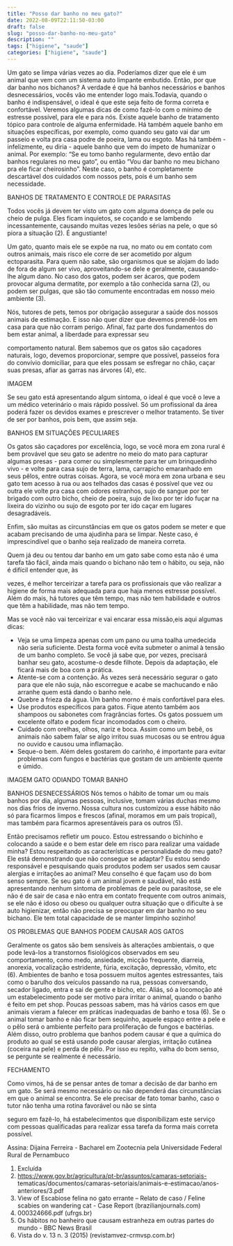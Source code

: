 ```yaml
---
title: "Posso dar banho no meu gato?"
date: 2022-08-09T22:11:50-03:00
draft: false
slug: "posso-dar-banho-no-meu-gato"
description: ""
tags: ["higiene", "saude"]
categories: ["higiene", "saude"]
---
```


Um gato se limpa várias vezes ao dia. Poderíamos dizer que ele é um animal que vem
com um sistema auto limpante embutido. Então, por que dar banho nos bichanos? A verdade
é que há banhos necessários e banhos desnecessários, vocês vão me entender logo
mais.Todavia, quando o banho é indispensável, o ideal é que este seja feito de forma correta e
confortável. Veremos algumas dicas de como fazê-lo com o mínimo de estresse possível,
para ele e para nós.
Existe aquele banho de tratamento tópico para controle de alguma enfermidade. Há
também aquele banho em situações específicas, por exemplo, como quando seu gato vai dar
um passeio e volta pra casa podre de poeira, lama ou esgoto.
Mas há também - infelizmente, eu diria - aquele banho que vem do ímpeto de
humanizar o animal. Por exemplo: “Se eu tomo banho regularmente, devo então dar banhos
regulares no meu gato”, ou então “Vou dar banho no meu bichano pra ele ficar cheirosinho”.
Neste caso, o banho é completamente descartável dos cuidados com nossos pets, pois é um
banho sem necessidade.

BANHOS DE TRATAMENTO E CONTROLE DE PARASITAS

Todos vocês já devem ter visto um gato com alguma doença de pele ou cheio de
pulga. Eles ficam inquietos, se coçando e se lambendo incessantemente, causando muitas
vezes lesões sérias na pele, o que só piora a situação (2). É angustiante!

Um gato, quanto mais ele se expõe na rua, no mato ou em contato com outros
animais, mais risco ele corre de ser acometido por algum ectoparasita. Para quem não sabe,
são organismos que se alojam do lado de fora de algum ser vivo, aproveitando-se dele e
geralmente, causando-lhe algum dano. No caso dos gatos, podem ser ácaros, que podem
provocar alguma dermatite, por exemplo a tão conhecida sarna (2), ou podem ser pulgas, que
são tão comumente encontradas em nosso meio ambiente (3).

Nós, tutores de pets, temos por obrigação assegurar a saúde dos nossos animais de
estimação. E isso não quer dizer que devemos prendê-los em casa para que não corram
perigo. Afinal, faz parte dos fundamentos do bem estar animal, a liberdade para expressar seu

comportamento natural. Bem sabemos que os gatos são caçadores naturais, logo, devemos
proporcionar, sempre que possível, passeios fora do convívio domiciliar, para que eles
possam se esfregar no chão, caçar suas presas, afiar as garras nas árvores (4), etc.

IMAGEM

Se seu gato está apresentando algum sintoma, o ideal é que você o leve a um médico
veterinário o mais rápido possível. Só um profissional da área poderá fazer os devidos
exames e prescrever o melhor tratamento. Se tiver de ser por banhos, pois bem, que assim
seja.

BANHOS EM SITUAÇÕES PECULIARES

Os gatos são caçadores por excelência, logo, se você mora em zona rural é bem
provável que seu gato se adentre no meio do mato para capturar algumas presas - para comer
ou simplesmente para ter um brinquedinho vivo - e volte para casa sujo de terra, lama,
carrapicho emaranhado em seus pêlos, entre outras coisas. Agora, se você mora em zona
urbana e seu gato tem acesso à rua ou aos telhados das casas é possível que vez ou outra ele
volte pra casa com odores estranhos, sujo de sangue por ter brigado com outro bicho, cheio
de poeira, sujo de lixo por ter ido fuçar na lixeira do vizinho ou sujo de esgoto por ter ido
caçar em lugares desagradáveis.

Enfim, são muitas as circunstâncias em que os gatos podem se meter e que acabam
precisando de uma ajudinha para se limpar. Neste caso, é imprescindível que o banho seja
realizado de maneira correta.

Quem já deu ou tentou dar banho em um gato sabe como esta não é uma tarefa tão
fácil, ainda mais quando o bichano não tem o hábito, ou seja, não é difícil entender que, às

vezes, é melhor terceirizar a tarefa para os profissionais que vão realizar a higiene de forma
mais adequada para que haja menos estresse possível. Além do mais, há tutores que têm
tempo, mas não tem habilidade e outros que têm a habilidade, mas não tem tempo.

Mas se você não vai terceirizar e vai encarar essa missão,eis aqui algumas dicas:
- Veja se uma limpeza apenas com um pano ou uma toalha umedecida não seria suficiente.
Desta forma você evita submeter o animal à tensão de um banho completo.
Se você já sabe que, por vezes, precisará banhar seu gato, acostume-o desde filhote. Depois
da adaptação, ele ficará mais de boa com a prática.
- Atente-se com a contenção. Às vezes será necessário segurar o gato para que ele não suja,
não escorregue e acabe se machucando e não arranhe quem está dando o banho nele.
- Quebre a frieza da água. Um banho morno é mais confortável para eles.
- Use produtos específicos para gatos. Fique atento também aos shampoos ou sabonetes com
fragrâncias fortes. Os gatos possuem um excelente olfato e podem ficar incomodados com o
cheiro.
- Cuidado com orelhas, olhos, nariz e boca. Assim como um bebê, os animais não sabem
falar se algo irritou suas mucosas ou se entrou água no ouvido e causou uma inflamação.
- Seque-o bem. Além deles gostarem do carinho, é importante para evitar problemas com
fungos e bactérias que gostam de um ambiente quente e úmido.

IMAGEM GATO ODIANDO TOMAR BANHO

BANHOS DESNECESSÁRIOS
Nós temos o hábito de tomar um ou mais banhos por dia, algumas pessoas, inclusive,
tomam várias duchas mesmo nos dias frios de inverno. Nossa cultura nos customizou a esse
hábito não só para ficarmos limpos e frescos (afinal, moramos em um país tropical), mas
também para ficarmos apresentáveis para os outros (5).

Então precisamos refletir um pouco. Estou estressando o bichinho e colocando a
saúde e o bem estar dele em risco para realizar uma vaidade minha? Estou respeitando as
características e personalidade do meu gato? Ele está demonstrando que não consegue se
adaptar? Eu estou sendo responsável e pesquisando quais produtos podem ser usados sem
causar alergias e irritações ao animal?
Meu conselho é que façam uso do bom senso sempre. Se seu gato é um animal jovem
e saudável, não está apresentando nenhum sintoma de problemas de pele ou parasitose, se ele
não é de sair de casa e não entra em contato frequente com outros animais, se ele não é idoso
ou obeso ou qualquer outra situação que o dificulte à se auto higienizar, então não precisa se
preocupar em dar banho no seu bichano. Ele tem total capacidade de se manter limpinho
sozinho!

OS PROBLEMAS QUE BANHOS PODEM CAUSAR AOS GATOS

Geralmente os gatos são bem sensíveis às alterações ambientais, o que pode levá-los a
transtornos fisiológicos observados em seu comportamento, como medo, ansiedade, micção
frequente, diarreia, anorexia, vocalização estridente, fúria, excitação, depressão, vômito, etc
(6). Ambientes de banho e tosa possuem muitos agentes estressantes, tais como o barulho dos
veículos passando na rua, pessoas conversando, secador ligado, entra e sai de gente e bicho,
etc. Aliás, só a locomoção até um estabelecimento pode ser motivo para irritar o animal,
quando o banho é feito em pet shop.
Poucas pessoas sabem, mas há vários casos em que animais vieram a falecer em
práticas inadequadas de banho e tosa (6).
Se o animal tomar banho e não ficar bem sequinho, aquele espaço entre a pele e o
pêlo será o ambiente perfeito para proliferação de fungos e bactérias. Além disso, outro
problema que banhos podem causar é que a química do produto ao qual se está usando pode
causar alergias, irritação cutânea (coceira na pele) e perda de pêlo. Por isso eu repito, valha
do bom senso, se pergunte se realmente é necessário.

FECHAMENTO

Como vimos, há de se pensar antes de tomar a decisão de dar banho em um gato. Se
será mesmo necessário ou não dependerá das circunstâncias em que o animal se encontra. Se
ele precisar de fato tomar banho, caso o tutor não tenha uma rotina favorável ou não se sinta

seguro em fazê-lo, há estabelecimentos que disponibilizam este serviço com pessoas
qualificadas para realizar essa tarefa da forma mais correta possível.

Assina:
Dijaina Ferreira - Bacharel em Zootecnia pela Universidade Federal Rural de Pernambuco

1. Excluída
2. https://www.gov.br/agricultura/pt-br/assuntos/camaras-setoriais-
tematicas/documentos/camaras-setoriais/animais-e-estimacao/anos-anteriores/3.pdf
3. View of Escabiose felina no gato errante – Relato de caso / Feline scabies on
wandering cat - Case Report (brazilianjournals.com)
4. 000324666.pdf (ufrgs.br)
5. Os hábitos no banheiro que causam estranheza em outras partes do mundo - BBC
News Brasil
6. Vista do v. 13 n. 3 (2015) (revistamvez-crmvsp.com.br)